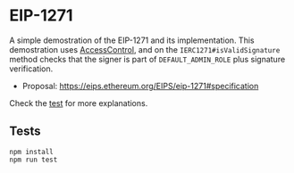 # EIP-1271

A simple demostration of the EIP-1271 and its implementation. This demostration uses [AccessControl](https://docs.openzeppelin.com/contracts/3.x/access-control), and on the `IERC1271#isValidSignature` method checks that the signer is part of `DEFAULT_ADMIN_ROLE` plus signature verification.

- Proposal: https://eips.ethereum.org/EIPS/eip-1271#specification

Check the [test](test/Wallet.ts) for more explanations.

## Tests

```shell
npm install
npm run test
```
